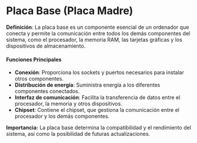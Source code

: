 # Placa Base (Placa Madre)

**Definición**: La placa base es un componente esencial de un ordenador que conecta y permite la comunicación entre todos los demás componentes del sistema, como el procesador, la memoria RAM, las tarjetas gráficas y los dispositivos de almacenamiento.

#### Funciones Principales
- **Conexión**: Proporciona los sockets y puertos necesarios para instalar otros componentes.
- **Distribución de energía**: Suministra energía a los diferentes componentes conectados.
- **Interfaz de comunicación**: Facilita la transferencia de datos entre el procesador, la memoria y otros dispositivos.
- **Chipset**: Contiene el chipset, que gestiona la comunicación entre el procesador y los demás componentes.

**Importancia:** La placa base determina la compatibilidad y el rendimiento del sistema, así como la posibilidad de futuras actualizaciones.

